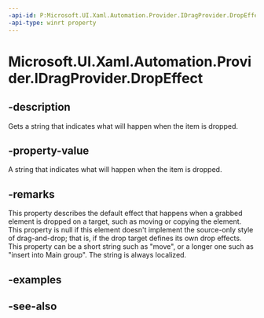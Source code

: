 ```yaml
---
-api-id: P:Microsoft.UI.Xaml.Automation.Provider.IDragProvider.DropEffect
-api-type: winrt property
---
```


<!-- Property syntax
public string DropEffect { get; }
-->

# Microsoft.UI.Xaml.Automation.Provider.IDragProvider.DropEffect

## -description
Gets a string that indicates what will happen when the item is dropped.

## -property-value
A string that indicates what will happen when the item is dropped.

## -remarks
This property describes the default effect that happens when a grabbed element is dropped on a target, such as moving or copying the element. This property is null if this element doesn't implement the source-only style of drag-and-drop; that is, if the drop target defines its own drop effects. This property can be a short string such as "move", or a longer one such as "insert into Main group". The string is always localized.


<!--I changed the tagging here because strings are normally in literal tags.-->

## -examples

## -see-also
